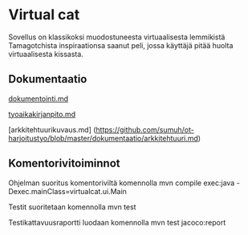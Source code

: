 # Virtual cat

Sovellus on klassikoksi muodostuneesta virtuaalisesta lemmikistä Tamagotchista inspiraationsa saanut peli, jossa käyttäjä pitää huolta virtuaalisesta kissasta.

## Dokumentaatio

[dokumentointi.md](https://github.com/sumuh/ot-harjoitustyo/blob/master/dokumentaatio/dokumentointi.md)

[tyoaikakirjanpito.md](https://github.com/sumuh/ot-harjoitustyo/blob/master/dokumentaatio/tyoaikakirjanpito.md)

[arkkitehtuurikuvaus.md] (https://github.com/sumuh/ot-harjoitustyo/blob/master/dokumentaatio/arkkitehtuuri.md)

## Komentorivitoiminnot

Ohjelman suoritus komentoriviltä komennolla mvn compile exec:java -Dexec.mainClass=virtualcat.ui.Main

Testit suoritetaan komennolla mvn test

Testikattavuusraportti luodaan komennolla mvn test jacoco:report


